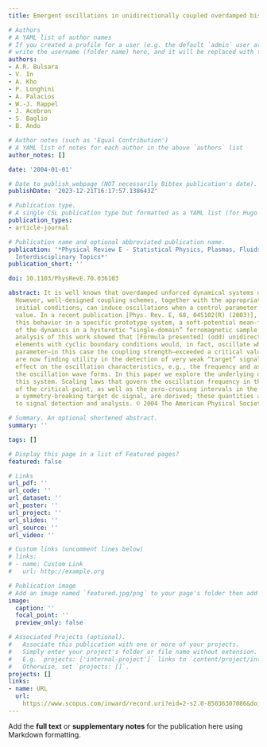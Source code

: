 ```yaml
---
title: Emergent oscillations in unidirectionally coupled overdamped bistable systems

# Authors
# A YAML list of author names
# If you created a profile for a user (e.g. the default `admin` user at `content/authors/admin/`), 
# write the username (folder name) here, and it will be replaced with their full name and linked to their profile.
authors:
- A.R. Bulsara
- V. In
- A. Kho
- P. Longhini
- A. Palacios
- W.-J. Rappel
- J. Acebron
- S. Baglio
- B. Ando

# Author notes (such as 'Equal Contribution')
# A YAML list of notes for each author in the above `authors` list
author_notes: []

date: '2004-01-01'

# Date to publish webpage (NOT necessarily Bibtex publication's date).
publishDate: '2023-12-21T16:17:57.138643Z'

# Publication type.
# A single CSL publication type but formatted as a YAML list (for Hugo requirements).
publication_types:
- article-journal

# Publication name and optional abbreviated publication name.
publication: '*Physical Review E - Statistical Physics, Plasmas, Fluids, and Related
  Interdisciplinary Topics*'
publication_short: ''

doi: 10.1103/PhysRevE.70.036103

abstract: It is well known that overdamped unforced dynamical systems do not oscillate.
  However, well-designed coupling schemes, together with the appropriate choice of
  initial conditions, can induce oscillations when a control parameter exceeds a threshold
  value. In a recent publication [Phys. Rev. E, 68, 045102(R) (2003)], we demonstrated
  this behavior in a specific prototype system, a soft-potential mean-field description
  of the dynamics in a hysteretic “single-domain” ferromagnetic sample. The previous
  analysis of this work showed that [Formula presented] (odd) unidirectionally coupled
  elements with cyclic boundary conditions would, in fact, oscillate when a control
  parameter—in this case the coupling strength—exceeded a critical value. These oscillations
  are now finding utility in the detection of very weak “target” signals, via their
  effect on the oscillation characteristics, e.g., the frequency and asymmetry of
  the oscillation wave forms. In this paper we explore the underlying dynamics of
  this system. Scaling laws that govern the oscillation frequency in the vicinity
  of the critical point, as well as the zero-crossing intervals in the presence of
  a symmetry-breaking target dc signal, are derived; these quantities are germane
  to signal detection and analysis. © 2004 The American Physical Society.

# Summary. An optional shortened abstract.
summary: ''

tags: []

# Display this page in a list of Featured pages?
featured: false

# Links
url_pdf: ''
url_code: ''
url_dataset: ''
url_poster: ''
url_project: ''
url_slides: ''
url_source: ''
url_video: ''

# Custom links (uncomment lines below)
# links:
# - name: Custom Link
#   url: http://example.org

# Publication image
# Add an image named `featured.jpg/png` to your page's folder then add a caption below.
image:
  caption: ''
  focal_point: ''
  preview_only: false

# Associated Projects (optional).
#   Associate this publication with one or more of your projects.
#   Simply enter your project's folder or file name without extension.
#   E.g. `projects: ['internal-project']` links to `content/project/internal-project/index.md`.
#   Otherwise, set `projects: []`.
projects: []
links:
- name: URL
  url: 
    https://www.scopus.com/inward/record.uri?eid=2-s2.0-85036307086&doi=10.1103%2fPhysRevE.70.036103&partnerID=40&md5=22b2dd2ebeae3710f92ee0cf87dd47f4
---
```


Add the **full text** or **supplementary notes** for the publication here using Markdown formatting.
